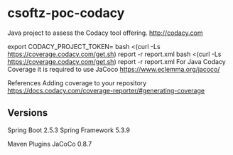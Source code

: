 # csoftz-poc-codacy
Java project to assess the Codacy tool offering. http://codacy.com


export CODACY_PROJECT_TOKEN=<your project API token>
bash <(curl -Ls https://coverage.codacy.com/get.sh) report -r report.xml
bash <(curl -Ls https://coverage.codacy.com/get.sh) report -r report.xml
For Java Codacy Coverage it is required to use JaCoco https://www.eclemma.org/jacoco/

References
Adding coverage to your repository
https://docs.codacy.com/coverage-reporter/#generating-coverage

##  Versions

Spring Boot 2.5.3
Spring Framework 5.3.9

Maven Plugins
JaCoCo 0.8.7